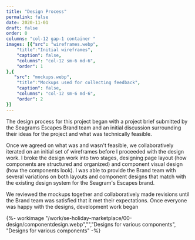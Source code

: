 ```yaml
---
title: "Design Process"
permalink: false
date: 2020-11-01
draft: false
order: 0
columns: "col-12 gap-1 container "
images: [{"src": "wireframes.webp",
    "title":"Initial wireframes",
    "caption": false,
    "columns": "col-12 sm-6 md-6",
    "order": 1
},{
   "src": "mockups.webp",
    "title":"Mockups used for collecting feedback",
    "caption": false,
    "columns": "col-12 sm-6 md-6",
    "order": 2
}]
---
```

<div class="col-12 md-8">

The design process for this project began with a project brief submitted by the Seagrams Escapes Brand team and an initial discussion surrounding their ideas for the project and what was technically feasible.

Once we agreed on what was and wasn't feasible, we collaboratively iterated on an initial set of wireframes before I proceeded with the design work. I broke the design work into two stages, designing page layout (how components are structured and organized) and component visual design (how the components look). I was able to provide the Brand team with several variations on both layouts and component designs that match with the existing design system for the Seagram's Escapes brand. 

We reviewed the mockups together and collaboratively made revisions until the Brand team was satisfied that it met their expectations. Once everyone was happy with the designs, development work began
    
</div>
<div class="col-12 md-4">
{%- workimage  "/work/se-holiday-marketplace/00-design/componentdesign.webp","","Designs for various components", "Designs for various components"  -%}


</div>
